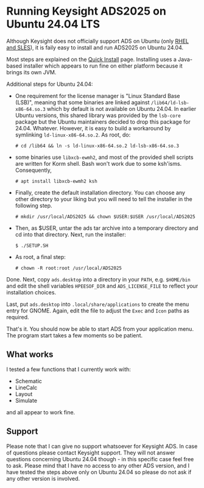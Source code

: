 # Running Keysight ADS2025 on Ubuntu 24.04 LTS

Although Keysight does not officially support ADS on Ubuntu (only [RHEL and SLES](https://docs.keysight.com/display/support/ADS%20Supported%20Platforms)), it is faily easy to install and run ADS2025 on Ubuntu 24.04. 

Most steps are explained on the [Quick Install](https://docs.keysight.com/display/engdocads/ADS+2025+Quick+Install-Linux) page. Installing uses a Java-based installer which appears to run fine on either platform because it brings its own JVM. 

Additional steps for Ubuntu 24.04: 

* One requirement for the license manager is "Linux Standard Base (LSB)", meaning that some binaries are linked against `/lib64/ld-lsb-x86-64.so.3` which by default is not available on Ubuntu 24.04. In earlier Ubuntu versions, this shared library was provided by the `lsb-core`  package but the Ubuntu maintainers decided to drop this package for 24.04. Whatever. However, it is easy to build a workaround by symlinking `ld-linux-x86-64.so.2`. As root, do: 

    `# cd /lib64 && ln -s ld-linux-x86-64.so.2 ld-lsb-x86-64.so.3`

* some binaries use `libxcb-ewmh2`, and most of the provided shell scripts are written for Korm shell. Bash won't work due to some ksh'isms. Consequently, 

    `# apt install libxcb-ewmh2 ksh`

* Finally, create the default installation directory. You can choose any other directory to your liking but you will need to tell the installer in the following step. 

    `# mkdir /usr/local/ADS2025 && chown $USER:$USER /usr/local/ADS2025`

* Then, as $USER, untar the ads tar archive into a temporary directory and cd into that directory. Next, run the installer: 

    `$ ./SETUP.SH`

* As root, a final step: 

    `# chown -R root:root /usr/local/ADS2025` 

Done. Next, copy `ads.desktop` into a directory in your `PATH`, e.g. `$HOME/bin` and edit the shell variables `HPEESOF_DIR` and `ADS_LICENSE_FILE` to reflect your installation choices. 

Last, put `ads.desktop` into `.local/share/applications` to create the menu entry for GNOME. Again, edit the file to adjust the `Exec` and `Icon` paths as required. 

That's it. You should now be able to start ADS from your application menu. The program start takes a few moments so be patient. 

## What works

I tested a few functions that I currently work with: 

* Schematic
* LineCalc
* Layout
* Simulate

and all appear to work fine. 

## Support

Please note that I can give no support whatsoever for Keysight ADS. In case of questions please contact Keysight support. They will not answer questions concerning Ubuntu 24.04 though - in this specific case feel free to ask.  Please mind that I have no access to any other ADS version, and I have tested the steps above only on Ubuntu 24.04 so please do not ask if any other version is involved. 